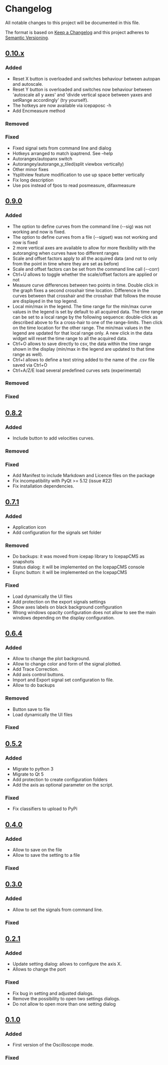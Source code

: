 # Changelog
All notable changes to this project will be documented in this file.

The format is based on [Keep a Changelog](http://keepachangelog.com/en/1.0.0/)
and this project adheres to [Semantic Versioning](http://semver.org/spec/v2.0.0.html).

## [0.10.x]

### Added
 - Reset X button is overloaded and switches behaviour between autopan and 
 autoscale. 
 - Reset Y button is overloaded and switches now behaviour between 'autoscale 
 all y axes' and 'divide vertical space between yaxes and setRange 
 accordingly' (try yourself).
 - The hotkeys are now available via icepaposc -h
 - Add Encmeasure method 
 

### Removed

### Fixed
- Fixed signal sets from command line and dialog
- Hotkeys arranged to match ipaptrend. See –help
- Autorangex/autopanx switch
- Autorangey/autorange_y_tiled(split viewbox vertically)
- Other minor fixes
- Ysplitview feature modification to use up space better vertically
- Fix long description
- Use pos instead of fpos to read posmeasure, difaxmeasure
## [0.9.0]

### Added

 - The option to define curves from the command line (--sig) was not working 
 and now is fixed. 
 - The option to define curves from a file (--sigset) was not working and 
   now is fixed 
 - 2 more vertical axes are available to allow for more flexibility with 
   the autoranging when curves have too different ranges 
 - Scale and offset factors apply to all the acquired data (and not to only 
   from the point in time where they are set as before)
 - Scale and offset factors can be set from the command line call (--corr)
 - Ctrl+U allows to toggle whether the scale/offset factors are applied or not 
 - Measure curve differences between two points in time. Double click in 
   the graph fixes a second crosshair time location. Difference in the 
   curves between that crosshair and the crosshair that follows the mouse 
   are displayed in the top legend. 
 - Local min/max in the legend. The time range for the min/max curve values 
   in the legend is set by default to all acquired data. The time range can 
   be set to a local range by the following sequence: double-click as 
   described above to fix a cross-hair to one of the range-limits. Then 
   click on the time location for the other range. The min/max values in 
   the legend are updated for that local range only. A new click in the 
   data widget will reset the time range to all the acquired data. 
 - Ctrl+O allows to save directly to csv, the data within the time range 
   shown in the display (min/max in the legend are updated to that time 
   range as well). 
 - Ctrl+I allows to define a text string added to the name of the .csv file 
   saved via Ctrl+O 
 - Ctrl+A/Z/E load several predefined curves sets (experimental)


### Removed

### Fixed

## [0.8.2]

### Added
- Include button to add velocities curves.

### Removed

### Fixed
- Add Manifest to include Markdown and Licence files on the package
- Fix incompatibility with PyQt >= 5.12 (issue #22)
- Fix installation dependencies.

## [0.7.1]

### Added
- Application icon
- Add configuration for the signals set folder

### Removed
- Do backups: it was moved from icepap library to IcepapCMS as snapshots
- Status dialog: it will be implemented on the IcepapCMS console
- Esync button: it will be implemented on the IcepapCMS

### Fixed
- Load dynamically the UI files
- Add protection on the export signals settings
- Show axes labels on black background configuration
- Wrong windows opacity configuration does not allow to see the main windows 
  depending on the display configuration.

## [0.6.4]

### Added
- Allow to change the plot background.
- Allow to change color and form of the signal plotted.
- Add Trace Correction.
- Add axis control buttons.
- Import and Export signal set configuration to file.
- Allow to do backups

### Removed
- Button save to file
- Load dynamically the UI files

### Fixed


## [0.5.2] 

### Added
- Migrate to python 3
- Migrate to Qt 5
- Add protection to create configuration folders 
- Add the axis as optional parameter on the script. 

### Fixed
- Fix classifiers to upload to PyPi

## [0.4.0] 

### Added
- Allow to save on the file
- Allow to save the setting to a file

### Fixed


## [0.3.0] 

### Added
- Allow to set the signals from command line.

### Fixed

## [0.2.1] 

### Added
- Update setting dialog: allows to configure the axis X.
- Allows to change the port

### Fixed
- Fix bug in setting and adjusted dialogs.
- Remove the possibility to open two settings dialogs. 
- Do not allow to open more than one setting dialog

## [0.1.0] 

### Added
- First version of the Oscilloscope mode.

### Fixed

#
[keepachangelog.com]: http://keepachangelog.com
[0.1.0]: https://github.com/ALBA-Synchrotron/IcepapOCS/compare/0.1.0...0.2.0
[0.2.1]: https://github.com/ALBA-Synchrotron/IcepapOCS/compare/0.2.0...0.2.1
[0.3.0]: https://github.com/ALBA-Synchrotron/IcepapOCS/compare/0.2.1...0.3.0
[0.4.0]: https://github.com/ALBA-Synchrotron/IcepapOCS/compare/0.3.0...0.4.0
[0.5.2]: https://github.com/ALBA-Synchrotron/IcepapOCS/compare/0.4.0...0.5.2
[0.6.4]: https://github.com/ALBA-Synchrotron/IcepapOCS/compare/0.5.2...0.6.4
[0.7.1]: https://github.com/ALBA-Synchrotron/IcepapOCS/compare/0.6.4...0.7.1
[0.8.2]: https://github.com/ALBA-Synchrotron/IcepapOCS/compare/0.7.1...0.8.2
[0.9.0]: https://github.com/ALBA-Synchrotron/IcepapOCS/compare/0.8.2...0.9.0
[0.10.x]: https://github.com/ALBA-Synchrotron/IcepapOCS/compare/0.9.0...HEAD

